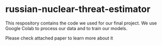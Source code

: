 # russian-nuclear-threat-estimator

This respository contains the code we used for our final project. We use Google Colab to process our data and to train our models. 

Please check attached paper to learn more about it
